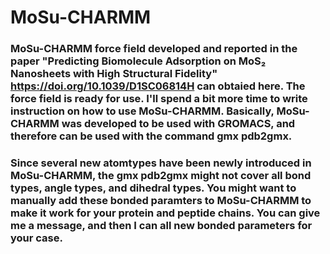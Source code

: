 # MoSu-CHARMM

### MoSu-CHARMM force field developed and reported in the paper "Predicting Biomolecule Adsorption on MoS₂ Nanosheets with High Structural Fidelity" https://doi.org/10.1039/D1SC06814H can obtaied here. The force field is ready for use. I'll spend a bit more time to write instruction on how to use MoSu-CHARMM. Basically, MoSu-CHARMM  was developed to be used with GROMACS, and therefore can be used with the command gmx pdb2gmx. 

### Since several new atomtypes have been newly introduced in MoSu-CHARMM, the gmx pdb2gmx might not cover all bond types, angle types, and dihedral types. You might want to manually add these bonded paramters to MoSu-CHARMM to make it work for your protein and peptide chains. You can give me a message, and then I can all new bonded parameters for your case.
